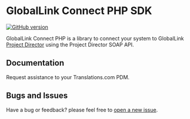 # GlobalLink Connect PHP SDK

[![GitHub version](https://d25lcipzij17d.cloudfront.net/badge.svg?id=gh&type=6&v=4.18.4&x2=0)](https://github.com/translations-com/globallink-connect-api-php)

GlobalLink Connect PHP is a library to connect your system to GlobalLink [Project Director](http://www.translations.com/products/products_GlobalLink_Project_Director.html) using the Project Director SOAP API.

## Documentation

Request assistance to your Translations.com PDM.

## Bugs and Issues

Have a bug or feedback? please feel free to [open a new issue](https://github.com/translations-com/globallink-connect-api-php/issues/new).




